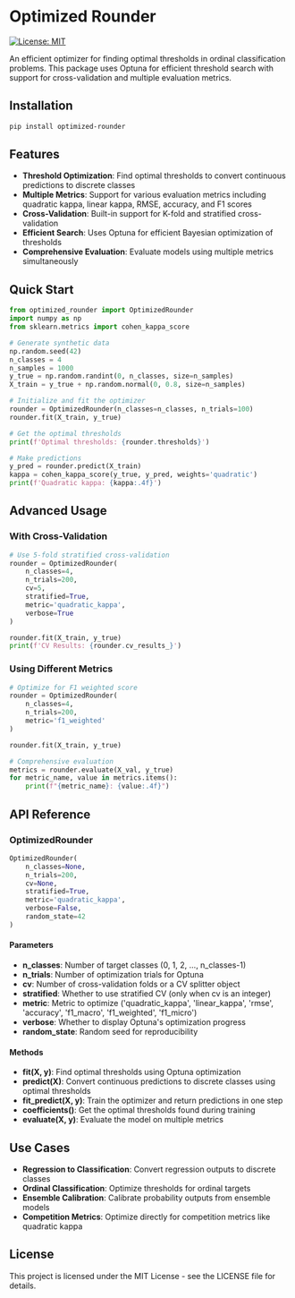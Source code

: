 
# Optimized Rounder
[![License: MIT](https://img.shields.io/badge/License-MIT-yellow.svg)](https://opensource.org/licenses/MIT)

An efficient optimizer for finding optimal thresholds in ordinal classification problems. This package uses Optuna for efficient threshold search with support for cross-validation and multiple evaluation metrics.

## Installation

```bash
pip install optimized-rounder
```

## Features

- **Threshold Optimization**: Find optimal thresholds to convert continuous predictions to discrete classes
- **Multiple Metrics**: Support for various evaluation metrics including quadratic kappa, linear kappa, RMSE, accuracy, and F1 scores
- **Cross-Validation**: Built-in support for K-fold and stratified cross-validation
- **Efficient Search**: Uses Optuna for efficient Bayesian optimization of thresholds
- **Comprehensive Evaluation**: Evaluate models using multiple metrics simultaneously

## Quick Start

```python
from optimized_rounder import OptimizedRounder
import numpy as np
from sklearn.metrics import cohen_kappa_score

# Generate synthetic data
np.random.seed(42)
n_classes = 4
n_samples = 1000
y_true = np.random.randint(0, n_classes, size=n_samples)
X_train = y_true + np.random.normal(0, 0.8, size=n_samples)

# Initialize and fit the optimizer
rounder = OptimizedRounder(n_classes=n_classes, n_trials=100)
rounder.fit(X_train, y_true)

# Get the optimal thresholds
print(f'Optimal thresholds: {rounder.thresholds}')

# Make predictions
y_pred = rounder.predict(X_train)
kappa = cohen_kappa_score(y_true, y_pred, weights='quadratic')
print(f'Quadratic kappa: {kappa:.4f}')
```

## Advanced Usage

### With Cross-Validation

```python
# Use 5-fold stratified cross-validation
rounder = OptimizedRounder(
    n_classes=4,
    n_trials=200,
    cv=5,
    stratified=True,
    metric='quadratic_kappa',
    verbose=True
)

rounder.fit(X_train, y_true)
print(f'CV Results: {rounder.cv_results_}')
```

### Using Different Metrics

```python
# Optimize for F1 weighted score
rounder = OptimizedRounder(
    n_classes=4,
    n_trials=200,
    metric='f1_weighted'
)

rounder.fit(X_train, y_true)

# Comprehensive evaluation
metrics = rounder.evaluate(X_val, y_true)
for metric_name, value in metrics.items():
    print(f"{metric_name}: {value:.4f}")
```

## API Reference

### OptimizedRounder

```python
OptimizedRounder(
    n_classes=None,
    n_trials=200,
    cv=None,
    stratified=True,
    metric='quadratic_kappa',
    verbose=False,
    random_state=42
)
```

#### Parameters

- **n_classes**: Number of target classes (0, 1, 2, ..., n_classes-1)
- **n_trials**: Number of optimization trials for Optuna
- **cv**: Number of cross-validation folds or a CV splitter object
- **stratified**: Whether to use stratified CV (only when cv is an integer)
- **metric**: Metric to optimize ('quadratic_kappa', 'linear_kappa', 'rmse', 'accuracy', 'f1_macro', 'f1_weighted', 'f1_micro')
- **verbose**: Whether to display Optuna's optimization progress
- **random_state**: Random seed for reproducibility

#### Methods

- **fit(X, y)**: Find optimal thresholds using Optuna optimization
- **predict(X)**: Convert continuous predictions to discrete classes using optimal thresholds
- **fit_predict(X, y)**: Train the optimizer and return predictions in one step
- **coefficients()**: Get the optimal thresholds found during training
- **evaluate(X, y)**: Evaluate the model on multiple metrics

## Use Cases

- **Regression to Classification**: Convert regression outputs to discrete classes
- **Ordinal Classification**: Optimize thresholds for ordinal targets
- **Ensemble Calibration**: Calibrate probability outputs from ensemble models
- **Competition Metrics**: Optimize directly for competition metrics like quadratic kappa

## License

This project is licensed under the MIT License - see the LICENSE file for details.